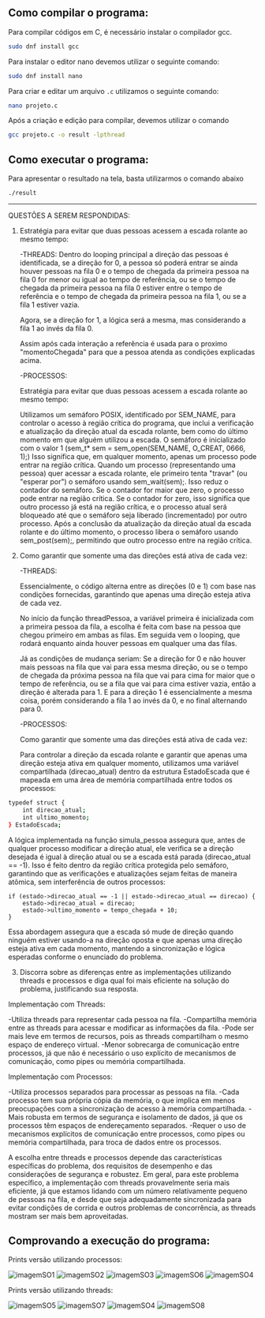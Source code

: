 ## Como compilar o programa:

Para compilar códigos em C, é necessário instalar o compilador gcc.
```bash
sudo dnf install gcc
```
Para instalar o editor nano devemos utilizar o seguinte comando:
```bash
sudo dnf install nano
```
Para criar e editar um arquivo `.c` utilizamos o seguinte comando:
```bash
nano projeto.c
```
Após a criação e edição  para compilar, devemos utilizar o comando

```bash
gcc projeto.c -o result -lpthread
```
## Como executar o programa:

Para apresentar o resultado na tela, basta utilizarmos o comando abaixo

```bash
./result
```

---


QUESTÕES A SEREM RESPONDIDAS:
 
1. Estratégia para evitar que duas pessoas acessem a escada rolante ao mesmo tempo:
   
    -THREADS:
   Dentro do looping principal a direção das pessoas é identificada, se a direção for 0, a pessoa só poderá entrar se ainda houver pessoas na fila 0 e o tempo de chegada da primeira pessoa na fila 0 for menor ou igual ao tempo de referência, ou se o tempo de chegada da primeira pessoa na fila 0 estiver entre o tempo de referência e o tempo de chegada da primeira pessoa na fila 1, ou se a fila 1 estiver vazia.
   
   Agora, se a direção for 1, a lógica será a mesma, mas considerando a fila 1 ao invés da fila 0.

   Assim após cada interação a referência é usada para o proximo "momentoChegada" para que a pessoa atenda as condições explicadas acima.

    -PROCESSOS:

   Estratégia para evitar que duas pessoas acessem a escada rolante ao mesmo tempo:
   
   Utilizamos um semáforo POSIX, identificado por SEM_NAME, para controlar o acesso à região crítica do programa, que inclui a verificação e atualização da direção atual da escada rolante, bem como do último momento em que alguém utilizou a escada. O semáforo é inicializado com o valor 1 (sem_t* sem = sem_open(SEM_NAME, O_CREAT, 0666, 1);)
Isso significa que, em qualquer momento, apenas um processo pode entrar na região crítica. Quando um processo (representando uma pessoa) quer acessar a escada rolante, ele primeiro tenta "travar" (ou "esperar por") o semáforo usando sem_wait(sem);. Isso reduz o contador do semáforo. Se o contador for maior que zero, o processo pode entrar na região crítica. Se o contador for zero, isso significa que outro processo já está na região crítica, e o processo atual será bloqueado até que o semáforo seja liberado (incrementado) por outro processo.
Após a conclusão da atualização da direção atual da escada rolante e do último momento, o processo libera o semáforo usando sem_post(sem);, permitindo que outro processo entre na região crítica.


2. Como garantir que somente uma das direções está ativa de cada vez:
   
    -THREADS:
   
    Essencialmente, o código alterna entre as direções (0 e 1) com base nas condições fornecidas, garantindo que apenas uma direção esteja ativa de cada vez.

    No início da função threadPessoa, a variável primeira é inicializada com a primeira pessoa da fila, a escolha é feita com base na pessoa que chegou primeiro em ambas as filas. Em seguida vem o looping, que rodará enquanto ainda houver pessoas em qualquer uma das filas.

    Já as condições de mudança seriam: Se a direção for 0 e não houver mais pessoas na fila que vai para essa mesma direção, ou se o tempo de chegada da próxima pessoa na fila que vai para cima for maior que o tempo de referência, ou se a fila que vai para cima estiver vazia, então a direção é alterada para 1. E para a direção 1 é essencialmente a mesma coisa, porém considerando a fila 1 ao invés da 0, e no final alternando para 0.


    -PROCESSOS:

   Como garantir que somente uma das direções está ativa de cada vez:

   
    Para controlar a direção da escada rolante e garantir que apenas uma direção esteja ativa em qualquer momento, utilizamos uma variável compartilhada (direcao_atual) dentro da estrutura EstadoEscada que é mapeada em uma área de memória compartilhada entre todos os processos:

```bash
typedef struct {
    int direcao_atual;
    int ultimo_momento;
} EstadoEscada;
```

A lógica implementada na função simula_pessoa assegura que, antes de qualquer processo modificar a direção atual, ele verifica se a direção desejada é igual à direção atual ou se a escada está parada (direcao_atual == -1). Isso é feito dentro da região crítica protegida pelo semáforo, garantindo que as verificações e atualizações sejam feitas de maneira atômica, sem interferência de outros processos:

```
if (estado->direcao_atual == -1 || estado->direcao_atual == direcao) {
    estado->direcao_atual = direcao;
    estado->ultimo_momento = tempo_chegada + 10;
}
```
Essa abordagem assegura que a escada só mude de direção quando ninguém estiver usando-a na direção oposta e que apenas uma direção esteja ativa em cada momento, mantendo a sincronização e lógica esperadas conforme o enunciado do problema.




3. Discorra sobre as diferenças entre as implementações utilizando threads e processos e diga qual foi mais eficiente na solução do problema, justificando sua resposta.

  Implementação com Threads:

-Utiliza threads para representar cada pessoa na fila.
-Compartilha memória entre as threads para acessar e modificar as informações da fila.
-Pode ser mais leve em termos de recursos, pois as threads compartilham o mesmo espaço de endereço virtual.
-Menor sobrecarga de comunicação entre processos, já que não é necessário o uso explícito de mecanismos de comunicação, como pipes ou memória compartilhada.
  
  Implementação com Processos:

-Utiliza processos separados para processar as pessoas na fila.
-Cada processo tem sua própria cópia da memória, o que implica em menos preocupações com a sincronização de acesso à memória compartilhada.
-Mais robusta em termos de segurança e isolamento de dados, já que os processos têm espaços de endereçamento separados.
-Requer o uso de mecanismos explícitos de comunicação entre processos, como pipes ou memória compartilhada, para troca de dados entre os processos.

A escolha entre threads e processos depende das características específicas do problema, dos requisitos de desempenho e das considerações de segurança e robustez. Em geral, para este problema específico, a implementação com threads provavelmente seria mais eficiente, já que estamos lidando com um número relativamente pequeno de pessoas na fila, e desde que seja adequadamente sincronizada para evitar condições de corrida e outros problemas de concorrência, as threads mostram ser mais bem aproveitadas.



## Comprovando a execução do programa:
Prints versão utilizando processos:

![imagemSO1](https://github.com/OtavioBruzadin/LabsSistemasOperacionais/assets/146960599/77bd1ad8-171e-454a-9da5-45a72acd99ad)
![imagemSO2](https://github.com/OtavioBruzadin/LabsSistemasOperacionais/assets/146960599/dc440767-e1ec-432a-a1e9-0240654c3871)
![imagemSO3](https://github.com/OtavioBruzadin/LabsSistemasOperacionais/assets/146960599/88f1d440-54af-495a-861b-671a1ba6569c)
![imagemSO6](https://github.com/OtavioBruzadin/LabsSistemasOperacionais/assets/146960599/3566c794-888c-45ac-85e5-780532cebae0)
![imagemSO4](https://github.com/OtavioBruzadin/LabsSistemasOperacionais/assets/146960599/fed9ea18-fbc8-47bf-beae-908cec1ed66f)


Prints versão utilizando threads:

![imagemSO5](https://github.com/OtavioBruzadin/LabsSistemasOperacionais/assets/146960599/fc1cdc65-dd13-4e27-b524-3785bf6e1ede)
![imagemSO7](https://github.com/OtavioBruzadin/LabsSistemasOperacionais/assets/146960599/a6d2b20e-9472-4d02-af02-ac77694adf71)
![imagemSO4](https://github.com/OtavioBruzadin/LabsSistemasOperacionais/assets/146960599/fed9ea18-fbc8-47bf-beae-908cec1ed66f)
![imagemSO8](https://github.com/OtavioBruzadin/LabsSistemasOperacionais/assets/146960599/1be3464c-405f-4ef8-b949-b4a3356adf6b)
